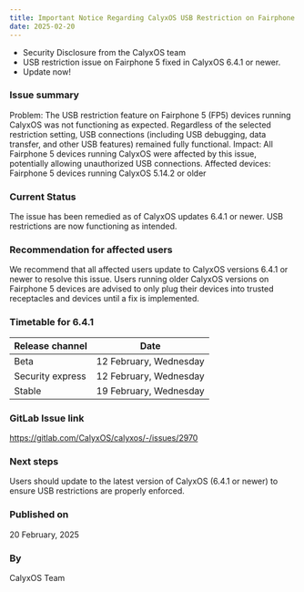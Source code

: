 ```yaml
---
title: Important Notice Regarding CalyxOS USB Restriction on Fairphone 5 Devices
date: 2025-02-20
---
```


* Security Disclosure from the CalyxOS team
* USB restriction issue on Fairphone 5 fixed in CalyxOS 6.4.1 or newer.
* Update now!

### Issue summary
Problem: The USB restriction feature on Fairphone 5 (FP5) devices running CalyxOS was not functioning as expected. Regardless of the selected restriction setting, USB connections (including USB debugging, data transfer, and other USB features) remained fully functional.
Impact: All Fairphone 5 devices running CalyxOS were affected by this issue, potentially allowing unauthorized USB connections.
Affected devices: Fairphone 5 devices running CalyxOS 5.14.2 or older

### Current Status
The issue has been remedied as of CalyxOS updates 6.4.1 or newer. USB restrictions are now functioning as intended.

### Recommendation for affected users
We recommend that all affected users update to CalyxOS versions 6.4.1 or newer to resolve this issue. Users running older CalyxOS versions on Fairphone 5 devices are advised to only plug their devices into trusted receptacles and devices until a fix is implemented.

### Timetable for 6.4.1
| Release channel  | Date   |
| ---------------- | ------ |
| Beta | 12 February, Wednesday |
| Security express | 12 February, Wednesday |
| Stable | 19 February, Wednesday |

### GitLab Issue link
<https://gitlab.com/CalyxOS/calyxos/-/issues/2970>

### Next steps
Users should update to the latest version of CalyxOS (6.4.1 or newer) to ensure USB restrictions are properly enforced.

### Published on
20 February, 2025

### By
CalyxOS Team
